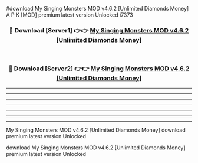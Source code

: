 #download My Singing Monsters MOD v4.6.2 [Unlimited Diamonds Money] A P K [MOD] premium latest version Unlocked i7373 



<div align="center">
<h3>🔴 Download [Server1] 👉👉 <a href="https://apkdownload3.web.app/">My Singing Monsters MOD v4.6.2 [Unlimited Diamonds Money]</a></h3><br>

<h3>🔴 Download [Server2] 👉👉 <a href="https://apkdownload3.web.app/">My Singing Monsters MOD v4.6.2 [Unlimited Diamonds Money]</a></h3>
</div>





----------------------------------------------------------

----------------------------------------------------------

----------------------------------------------------------

----------------------------------------------------------

----------------------------------------------------------

----------------------------------------------------------

----------------------------------------------------------

My Singing Monsters MOD v4.6.2 [Unlimited Diamonds Money] download premium latest version Unlocked

download My Singing Monsters MOD v4.6.2 [Unlimited Diamonds Money] premium latest version Unlocked
